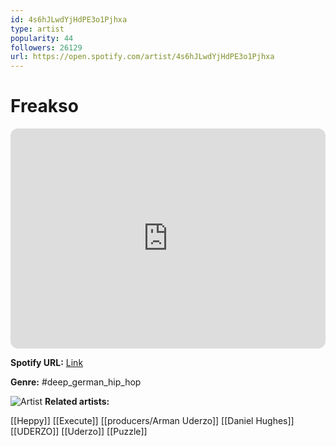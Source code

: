 ```yaml
---
id: 4s6hJLwdYjHdPE3o1Pjhxa
type: artist
popularity: 44
followers: 26129
url: https://open.spotify.com/artist/4s6hJLwdYjHdPE3o1Pjhxa
---
```

# Freakso

<iframe style="border-radius:12px" src="https://open.spotify.com/embed/artist/4s6hJLwdYjHdPE3o1Pjhxa" width="100%" height="352" frameBorder="0" allowfullscreen="" allow="autoplay; clipboard-write; encrypted-media; fullscreen; picture-in-picture" loading="lazy"></iframe>

**Spotify URL:** [Link](https://open.spotify.com/artist/4s6hJLwdYjHdPE3o1Pjhxa)

**Genre:**  #deep_german_hip_hop

![Artist](https://i.scdn.co/image/ab6761610000e5eb038ef044fe0a6c37b11fa286)
**Related artists:**

[[Heppy]]
[[Execute]]
[[producers/Arman Uderzo]]
[[Daniel Hughes]]
[[UDERZO]]
[[Uderzo]]
[[Puzzle]]
